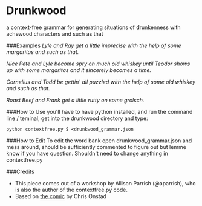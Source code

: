 # Drunkwood
a context-free grammar for generating situations of drunkenness with achewood characters and such as that

###Examples
_Lyle and Ray get a little imprecise with the help of some margaritas and such as that._

_Nice Pete and Lyle become spry on much old whiskey until Teodor shows up with some margaritas and it sincerely becomes a time._

_Cornelius and Todd be gettin' all puzzled with the help of some old whiskey and such as that._

_Roast Beef and Frank get a little rutty on some grolsch._


###How to Use
you'll have to have python installed, and run the command line / teminal, get into the drunkwood directory and type:

`python contextfree.py S <drunkwood_grammar.json`

###How to Edit
To edit the word bank open drunkwood_grammar.json and mess around, should be sufficiently commented to figure out but lemme know if you have question. Shouldn't need to change anything in contextfree.py

###Credits
* This piece comes out of a workshop by Allison Parrish (@aparrish), who is also the author of the contextfree.py code.
* Based on [the comic](http://achewood.com) by Chris Onstad
